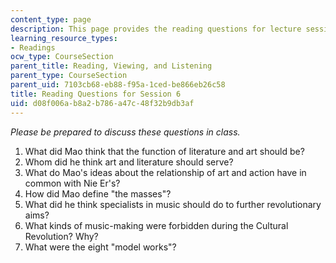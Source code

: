 ```yaml
---
content_type: page
description: This page provides the reading questions for lecture session 6.
learning_resource_types:
- Readings
ocw_type: CourseSection
parent_title: Reading, Viewing, and Listening
parent_type: CourseSection
parent_uid: 7103cb68-eb88-f95a-1ced-be866eb26c58
title: Reading Questions for Session 6
uid: d08f006a-b8a2-b786-a47c-48f32b9db3af
---
```


_Please be prepared to discuss these questions in class._

1.  What did Mao think that the function of literature and art should be?
2.  Whom did he think art and literature should serve?
3.  What do Mao's ideas about the relationship of art and action have in common with Nie Er's?
4.  How did Mao define "the masses"?
5.  What did he think specialists in music should do to further revolutionary aims?
6.  What kinds of music-making were forbidden during the Cultural Revolution? Why?
7.  What were the eight "model works"?